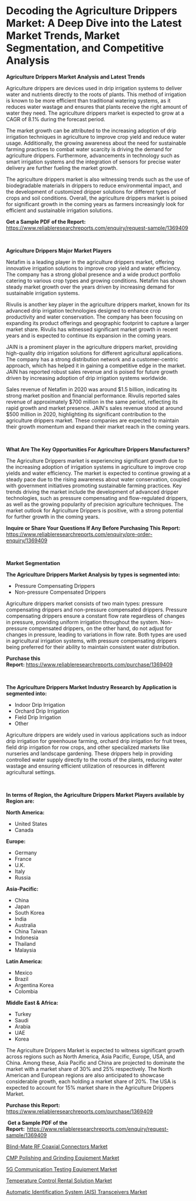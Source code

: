 <p><h1>Decoding the Agriculture Drippers Market: A Deep Dive into the Latest Market Trends, Market Segmentation, and Competitive Analysis</h1></p><p><strong>Agriculture Drippers Market Analysis and Latest Trends</strong></p>
<p><p>Agriculture drippers are devices used in drip irrigation systems to deliver water and nutrients directly to the roots of plants. This method of irrigation is known to be more efficient than traditional watering systems, as it reduces water wastage and ensures that plants receive the right amount of water they need. The agriculture drippers market is expected to grow at a CAGR of 8.1% during the forecast period.</p><p>The market growth can be attributed to the increasing adoption of drip irrigation techniques in agriculture to improve crop yield and reduce water usage. Additionally, the growing awareness about the need for sustainable farming practices to combat water scarcity is driving the demand for agriculture drippers. Furthermore, advancements in technology such as smart irrigation systems and the integration of sensors for precise water delivery are further fueling the market growth.</p><p>The agriculture drippers market is also witnessing trends such as the use of biodegradable materials in drippers to reduce environmental impact, and the development of customized dripper solutions for different types of crops and soil conditions. Overall, the agriculture drippers market is poised for significant growth in the coming years as farmers increasingly look for efficient and sustainable irrigation solutions.</p></p>
<p><strong>Get a Sample PDF of the Report:&nbsp;</strong> <a href="https://www.reliableresearchreports.com/enquiry/request-sample/1369409">https://www.reliableresearchreports.com/enquiry/request-sample/1369409</a></p>
<p>&nbsp;</p>
<p><strong>Agriculture Drippers Major Market Players</strong></p>
<p><p>Netafim is a leading player in the agriculture drippers market, offering innovative irrigation solutions to improve crop yield and water efficiency. The company has a strong global presence and a wide product portfolio catering to various crop types and growing conditions. Netafim has shown steady market growth over the years driven by increasing demand for sustainable irrigation systems.</p><p>Rivulis is another key player in the agriculture drippers market, known for its advanced drip irrigation technologies designed to enhance crop productivity and water conservation. The company has been focusing on expanding its product offerings and geographic footprint to capture a larger market share. Rivulis has witnessed significant market growth in recent years and is expected to continue its expansion in the coming years.</p><p>JAIN is a prominent player in the agriculture drippers market, providing high-quality drip irrigation solutions for different agricultural applications. The company has a strong distribution network and a customer-centric approach, which has helped it in gaining a competitive edge in the market. JAIN has reported robust sales revenue and is poised for future growth driven by increasing adoption of drip irrigation systems worldwide.</p><p>Sales revenue of Netafim in 2020 was around $1.5 billion, indicating its strong market position and financial performance. Rivulis reported sales revenue of approximately $700 million in the same period, reflecting its rapid growth and market presence. JAIN's sales revenue stood at around $500 million in 2020, highlighting its significant contribution to the agriculture drippers market. These companies are expected to maintain their growth momentum and expand their market reach in the coming years.</p></p>
<p>&nbsp;</p>
<p><strong>What Are The Key Opportunities For Agriculture Drippers Manufacturers?</strong></p>
<p><p>The Agriculture Drippers market is experiencing significant growth due to the increasing adoption of irrigation systems in agriculture to improve crop yields and water efficiency. The market is expected to continue growing at a steady pace due to the rising awareness about water conservation, coupled with government initiatives promoting sustainable farming practices. Key trends driving the market include the development of advanced dripper technologies, such as pressure compensating and flow-regulated drippers, as well as the growing popularity of precision agriculture techniques. The market outlook for Agriculture Drippers is positive, with a strong potential for further growth in the coming years.</p></p>
<p><strong>Inquire or Share Your Questions If Any Before Purchasing This Report:</strong> <a href="https://www.reliableresearchreports.com/enquiry/pre-order-enquiry/1369409">https://www.reliableresearchreports.com/enquiry/pre-order-enquiry/1369409</a></p>
<p>&nbsp;</p>
<p><strong>Market Segmentation</strong></p>
<p><strong>The Agriculture Drippers Market Analysis by types is segmented into:</strong></p>
<p><ul><li>Pressure Compensating Drippers</li><li>Non-pressure Compensated Drippers</li></ul></p>
<p><p>Agriculture drippers market consists of two main types: pressure compensating drippers and non-pressure compensated drippers. Pressure compensating drippers ensure a constant flow rate regardless of changes in pressure, providing uniform irrigation throughout the system. Non-pressure compensated drippers, on the other hand, do not adjust for changes in pressure, leading to variations in flow rate. Both types are used in agricultural irrigation systems, with pressure compensating drippers being preferred for their ability to maintain consistent water distribution.</p></p>
<p><strong>Purchase this Report:&nbsp;</strong><a href="https://www.reliableresearchreports.com/purchase/1369409">https://www.reliableresearchreports.com/purchase/1369409</a></p>
<p>&nbsp;</p>
<p><strong>The Agriculture Drippers Market Industry Research by Application is segmented into:</strong></p>
<p><ul><li>Indoor Drip Irrigation</li><li>Orchard Drip Irrigation</li><li>Field Drip Irrigation</li><li>Other</li></ul></p>
<p><p>Agriculture drippers are widely used in various applications such as indoor drip irrigation for greenhouse farming, orchard drip irrigation for fruit trees, field drip irrigation for row crops, and other specialized markets like nurseries and landscape gardening. These drippers help in providing controlled water supply directly to the roots of the plants, reducing water wastage and ensuring efficient utilization of resources in different agricultural settings.</p></p>
<p>&nbsp;</p>
<p><strong>In terms of Region, the Agriculture Drippers Market Players available by Region are:</strong></p>
<p>
    <p> <strong> North America: </strong>
        <ul>
            <li>United States</li>
            <li>Canada</li>
        </ul>
        </p> 
    <p> <strong> Europe: </strong>
        <ul>
            <li>Germany</li>
            <li>France</li>
            <li>U.K.</li>
            <li>Italy</li>
            <li>Russia</li>
        </ul>
        </p> 
    <p> <strong> Asia-Pacific: </strong>
        <ul>
            <li>China</li>
            <li>Japan</li>
            <li>South Korea</li>
            <li>India</li>
            <li>Australia</li>
            <li>China Taiwan</li>
            <li>Indonesia</li>
            <li>Thailand</li>
            <li>Malaysia</li>
        </ul>
        </p> 
    <p> <strong> Latin America: </strong>
        <ul>
            <li>Mexico</li>
            <li>Brazil</li>
            <li>Argentina Korea</li>
            <li>Colombia</li>
        </ul>
        </p> 
    <p> <strong> Middle East & Africa: </strong>
        <ul>
            <li>Turkey</li>
            <li>Saudi</li>
            <li>Arabia</li>
            <li>UAE</li>
            <li>Korea</li>
        </ul>
    </p>
    </p>
<p><p>The Agriculture Drippers Market is expected to witness significant growth across regions such as North America, Asia Pacific, Europe, USA, and China. Among these, Asia Pacific and China are projected to dominate the market with a market share of 30% and 25% respectively. The North American and European regions are also anticipated to showcase considerable growth, each holding a market share of 20%. The USA is expected to account for 15% market share in the Agriculture Drippers Market.</p></p>
<p><strong>Purchase this Report: </strong><a href="https://www.reliableresearchreports.com/purchase/1369409">https://www.reliableresearchreports.com/purchase/1369409</a></p>
<p>&nbsp;<strong>Get a Sample PDF of the Report:&nbsp;&nbsp;</strong><a href="https://www.reliableresearchreports.com/enquiry/request-sample/1369409">https://www.reliableresearchreports.com/enquiry/request-sample/1369409</a></p>
<p><strong></strong></p>
<p><p><a href="https://medium.com/@madiemurphy1990/blind-mate-rf-coaxial-connectors-market-insight-market-trends-growth-forecasted-from-2024-to-ff3082fb8c37">Blind-Mate RF Coaxial Connectors Market</a></p><p><a href="https://medium.com/@madiemurphy1990/cmp-polishing-and-grinding-equipment-market-insights-into-market-cagr-market-trends-and-growth-eaf7b84a2a5e">CMP Polishing and Grinding Equipment Market</a></p><p><a href="https://medium.com/@madiemurphy1990/5g-communication-testing-equipment-market-report-reveals-the-latest-trends-and-growth-opportunities-4c87873d151c">5G Communication Testing Equipment Market</a></p><p><a href="https://medium.com/@madiemurphy1990/temperature-control-rental-solution-market-analysis-and-sze-forecasted-for-period-from-2024-to-2031-f5a3736f0684">Temperature Control Rental Solution Market</a></p><p><a href="https://medium.com/@madiemurphy1990/automatic-identification-system-ais-transceivers-market-insight-market-trends-growth-d1a47eb56d3c">Automatic Identification System (AIS) Transceivers Market</a></p></p>